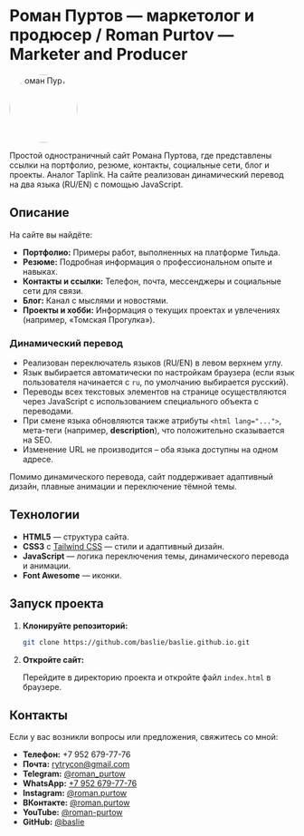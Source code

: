 # Роман Пуртов — маркетолог и продюсер / Roman Purtov — Marketer and Producer

<img src="https://baslie.github.io/images/roman.jpg" alt="Роман Пуртов" width="120" height="120" style="border-radius: 50%;" />

Простой одностраничный сайт Романа Пуртова, где представлены ссылки на портфолио, резюме, контакты, социальные сети, блог и проекты. Аналог Taplink. На сайте реализован динамический перевод на два языка (RU/EN) с помощью JavaScript.

## Описание

На сайте вы найдёте:
- **Портфолио:** Примеры работ, выполненных на платформе Тильда.
- **Резюме:** Подробная информация о профессиональном опыте и навыках.
- **Контакты и ссылки:** Телефон, почта, мессенджеры и социальные сети для связи.
- **Блог:** Канал с мыслями и новостями.
- **Проекты и хобби:** Информация о текущих проектах и увлечениях (например, «Томская Прогулка»).

### Динамический перевод
- Реализован переключатель языков (RU/EN) в левом верхнем углу.
- Язык выбирается автоматически по настройкам браузера (если язык пользователя начинается с `ru`, по умолчанию выбирается русский).
- Переводы всех текстовых элементов на странице осуществляются через JavaScript с использованием специального объекта с переводами.
- При смене языка обновляются также атрибуты `<html lang="...">`, мета-теги (например, **description**), что положительно сказывается на SEO.
- Изменение URL не производится – оба языка доступны на одном адресе.

Помимо динамического перевода, сайт поддерживает адаптивный дизайн, плавные анимации и переключение тёмной темы.

## Технологии

- **HTML5** — структура сайта.
- **CSS3** с [Tailwind CSS](https://tailwindcss.com/) — стили и адаптивный дизайн.
- **JavaScript** — логика переключения темы, динамического перевода и анимации.
- **Font Awesome** — иконки.

## Запуск проекта

1. **Клонируйте репозиторий:**

    ```bash
    git clone https://github.com/baslie/baslie.github.io.git
    ```

2. **Откройте сайт:**

    Перейдите в директорию проекта и откройте файл `index.html` в браузере.

## Контакты

Если у вас возникли вопросы или предложения, свяжитесь со мной:

- **Телефон:** +7 952 679-77-76
- **Почта:** [rytrycon@gmail.com](mailto:rytrycon@gmail.com)
- **Telegram:** [@roman_purtow](https://t.me/roman_purtow)
- **WhatsApp:** [+7 952 679-77-76](https://wa.me/79526797776)
- **Instagram:** [@roman.purtow](https://instagram.com/roman.purtow)
- **ВКонтакте:** [@roman.purtow](https://vk.com/roman.purtow)
- **YouTube:** [@roman-purtow](https://www.youtube.com/@roman-purtow)
- **GitHub:** [@baslie](https://github.com/baslie)
